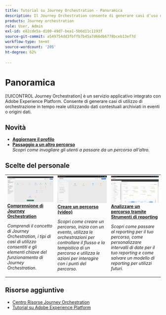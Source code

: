 ```yaml
---
title: Tutorial su Journey Orchestration - Panoramica
description: Il Journey Orchestration consente di generare casi d’uso di orchestrazione in tempo reale utilizzando dati contestuali archiviati in eventi o origini dati
products: Journey orchestration
role: User, Admin
exl-id: e82cde5a-d100-49d7-bea1-5b6d11c1193f
source-git-commit: a549754dd3fbffb7b45a7d66db6778bceb13ef7d
workflow-type: tm+mt
source-wordcount: '205'
ht-degree: 62%

---
```


# Panoramica

[!UICONTROL Journey Orchestration] è un servizio applicativo integrato con Adobe Experience Platform. Consente di generare casi di utilizzo di orchestrazione in tempo reale utilizzando dati contestuali archiviati in eventi o origini dati.

## Novità

* **[Aggiornare il profilo](/help/building-a-journey/update-profile-action.md)**
* **[Passaggio a un altro percorso](/help/building-a-journey/jumping-to-another-journey.md)**
   <br>
   *Scopri come invogliare gli utenti a passare da un percorso all’altro.*

## Scelte del personale

<table>
<tr>
  <td>
    <a href="./understanding-journey-orchestration.md">
      <img alt="Comprensione di Journey Orchestration" src="./assets/journey-orchestration-example.png"/>
    </a>
    <div>
      <a href="./understanding-journey-orchestration.md">
    <strong>Comprensione di Journey Orchestration</strong>
    </a>
    </div>
    <p>
    <em>Comprendi il concetto di Journey Orchestration, i tipi di casi di utilizzo consentiti e gli elementi chiave del funzionamento di Journey Orchestration.</em>
    <p>
  </td>
  <td>
    <a href="./building-a-journey/creating-a-journey.md">
        <img alt="Creare un percorso (video)" src="./assets/journey34.png"/>
    </a>
    <div>
      <a href="./building-a-journey/creating-a-journey.md">
    <strong>Creare un percorso (video)</strong>
    </a>
    </div>
    <p>
    <em>Scopri come creare un percorso, inizia con un evento, utilizza le orchestrazioni per controllare il flusso e la tempistica di un percorso e utilizza le azioni per interagire con i punti del percorso.</em>
    <p>
  </td>
  <td>
   <a href="./analyze-a-journey-via-reporting-tools.md">
      <img alt="Analizzare un percorso tramite Strumenti di reporting" src="./assets/dynamic_report_journey_8.png" />
    </a>
    <div>
      <a href="./analyze-a-journey-via-reporting-tools.md">
    <strong>Analizzare un percorso tramite Strumenti di reporting</strong>
    </a>
    </div>
    <p>
    <em>Scopri come passare al reporting per il tuo percorso, come personalizzare intervalli di date per il tuo reporting e come salvare un modello di reporting per utilizzi futuri. </em>
    <p>
  </td>
</tr>
</table>

## Risorse aggiuntive

* [Centro Risorse Journey Orchestration](https://experienceleague.adobe.com/docs/journeys/using/journey-orchestration-home.html?lang=it)
* [Tutorial su Adobe Experience Platform](https://experienceleague.adobe.com/docs/platform-learn/tutorials/overview.html?lang=en)
